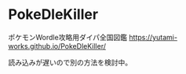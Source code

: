 # PokeDleKiller
ポケモンWordle攻略用ダイパ全国図鑑
https://yutami-works.github.io/PokeDleKiller/

読み込みが遅いので別の方法を検討中。
